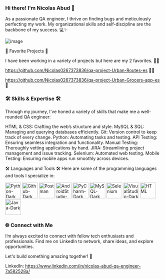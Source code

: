 ### Hi there! I'm Nicolas Abud 👋
As a passionate QA engineer, I thrive on finding bugs and meticulously perfecting my work. My organizational skills and self-discipline are the backbone of my success. 💻✨


![image](https://github.com/Nicolas0267373836/Nicolas0267373836/assets/143104182/7ea901ee-7a6b-4faf-ac3a-d0c669836eab)



🌟 Favorite Projects 🌟

I have been working in a variety of projects but here are my 2 favorites. 💪💪

https://github.com/Nicolas0267373836/qa-project-Urban-Routes-es 🚴‍♂️

https://github.com/Nicolas0267373836/qa-project-Urban-Grocers-app-es 🛒

### 🛠️ Skills & Expertise 🛠️
Through my journey, I've honed a variety of skills that make me a well-rounded QA engineer:

HTML & CSS: Crafting the web’s structure and style.
MySQL & SQL: Managing and querying databases efficiently.
Git: Version control to keep track of every change.
Python: Automating tasks and testing.
API Testing: Ensuring seamless integration and functionality.
Manual Testing: Thoroughly vetting applications by hand.
JIRA: Streamlining project management and issue tracking.
Selenium: Automated web testing.
Mobile Testing: Ensuring mobile apps run smoothly across devices.

🛠️ Languages and Tools 🛠️
Here are some of the programming languages and tools I specialize in:


<img src="https://github.com/Nicolas0267373836/Nicolas0267373836/assets/143104182/33eb1eb5-075f-4cbe-959c-8afc13c7cb72" alt="Python-Dark" width="50" height="50"/> 
<img src="https://github.com/Nicolas0267373836/Nicolas0267373836/assets/143104182/f6a15bd7-3d57-4ede-822d-bd2ecbac20fd" alt="Github-Dark" width="50" height="50"/>
<img src="https://github.com/Nicolas0267373836/Nicolas0267373836/assets/143104182/9e1e971a-4855-4e70-9e5b-b7194955f0c9" alt="Postman" width="50" height="50"/>
<img src="https://github.com/Nicolas0267373836/Nicolas0267373836/assets/143104182/d71fba8b-4a45-4a76-b3cf-1e0ab72ebced" alt="AndroidStudio-Dark" width="50" height="50"/>
<img src="https://github.com/Nicolas0267373836/Nicolas0267373836/assets/143104182/2c6e8b94-76ab-4d1f-8dfb-6a2230819b14" alt="PyCharm-Dark" width="50" height="50"/>
<img src="https://github.com/Nicolas0267373836/Nicolas0267373836/assets/143104182/b7293e64-5760-4e0f-8fc8-81d38ef8f629" alt="MySQL-Dark" width="50" height="50"/>
<img src="https://github.com/Nicolas0267373836/Nicolas0267373836/assets/143104182/88055e00-9aa0-4ae7-81db-22a8c31ae4fa" alt="Selenium" width="50" height="50"/>
<img src="https://github.com/Nicolas0267373836/Nicolas0267373836/assets/143104182/acab5ab3-5b28-4963-998e-791e1ab9afb0" alt="VisualStudio-Dark" width="50" height="50"/>
<img src="https://github.com/Nicolas0267373836/Nicolas0267373836/assets/143104182/92756bbc-6a8f-4e57-89a1-512f93be207a" alt="HTML" width="50" height="50"/>
<img src="https://github.com/Nicolas0267373836/Nicolas0267373836/assets/143104182/3098615f-117c-411f-86f9-4925eef167fe" alt="Java-Dark" width="50" height="50"/>


### 🌐 Connect with Me
I’m always excited to connect with fellow tech enthusiasts and professionals. Find me on LinkedIn to network, share ideas, and explore opportunities.

Let's build something amazing together! 🚀

LinkedIn: https://www.linkedin.com/in/nicolas-abud-qa-engineer-7a582528a/
